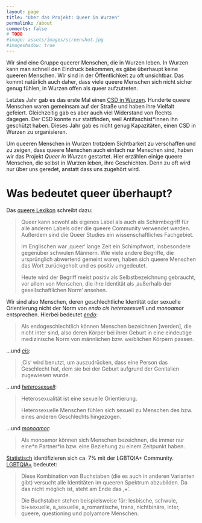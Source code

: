 ```yaml
---
layout: page
title: "Über das Projekt: Queer in Wurzen"
permalink: /about
comments: false
# TODO
#image: assets/images/screenshot.jpg
#imageshadow: true
---
```


Wir sind eine Gruppe queerer Menschen, die in Wurzen leben. In Wurzen kann man schnell den Eindruck bekommen, es gäbe überhaupt keine queeren Menschen. Wir sind in der Öffentlichkeit zu oft unsichtbar. Das kommt natürlich auch daher, dass viele queere Menschen sich nicht sicher genug fühlen, in Wurzen offen als queer aufzutreten.

Letztes Jahr gab es das erste Mal einen [CSD in Wurzen](https://www.instagram.com/csd_wurzen/). Hunderte queere Menschen waren gemeinsam auf der Straße und haben ihre Vielfalt gefeiert. Gleichzeitig gab es aber auch viel Widerstand von Rechts dagegen. Der CSD konnte nur stattfinden, weil Antifaschist\*innen ihn geschützt haben. Dieses Jahr gab es nicht genug Kapazitäten, einen CSD in Wurzen zu organisieren.

Um queeren Menschen in Wurzen trotzdem Sichtbarkeit zu verschaffen und zu zeigen, dass queere Menschen auch einfach nur Menschen sind, haben wir das Projekt *Queer in Wurzen* gestartet. Hier erzählen einige queere Menschen, die selbst in Wurzen leben, ihre Geschichten. Denn zu oft wird nur über uns geredet, anstatt dass uns zugehört wird.

# Was bedeutet queer überhaupt?

Das [queere Lexikon](https://queer-lexikon.net/2017/06/08/queer/) schreibt dazu:

> Queer kann sowohl als eigenes Label als auch als Schirmbegriff für alle anderen Labels oder die queere Community verwendet werden. Außerdem sind die Queer Studies ein wissenschaftliches Fachgebiet.
> 
> Im Englischen war ‚queer‘ lange Zeit ein Schimpfwort, insbesondere gegenüber schwulen Männern. Wie viele andere Begriffe, die ursprünglich abwertend gemeint waren, haben sich queere Menschen das Wort zurückgeholt und es positiv umgedeutet.
> 
> Heute wird der Begriff meist positiv als Selbstbezeichnung gebraucht, vor allem von Menschen, die ihre Identität als ‚außerhalb der gesellschaftlichen Norm‘ ansehen.

Wir sind also Menschen, deren geschlechtliche Identität oder sexuelle Orientierung nicht der Norm von *endo cis heterosexuell* und *monoamor* entsprechen. Hierbei bedeutet [*endo*](https://queer-lexikon.net/2017/06/15/dyadik/):

> Als endogeschlechtlich können Menschen bezeichnen [werden], die nicht inter sind, also deren Körper bei ihrer Geburt in eine eindeutige medizinische Norm von männlichen bzw. weiblichen Körpern passen.

...und [*cis*](https://queer-lexikon.net/2017/06/15/cis/):

> ‚Cis‘ wird benutzt, um auszudrücken, dass eine Person das Geschlecht hat, dem sie bei der Geburt aufgrund der Genitalien zugewiesen wurde.

...und [*heterosexuell*](https://queer-lexikon.net/2017/06/15/heterosexualitaet/):

> Heterosexualität ist eine sexuelle Orientierung.
> 
> Heterosexuelle Menschen fühlen sich sexuell zu Menschen des bzw. eines anderen Geschlechts hingezogen.

...und [*monoamor*](https://queer-lexikon.net/2017/06/08/monoamuroesitaet/):

> Als monoamor können sich Menschen bezeichnen, die immer nur eine\*n Partner\*in bzw. eine Beziehung zu einem Zeitpunkt haben.

[Statistisch](https://de.statista.com/themen/4641/lgbt/#topicOverview) identifizieren sich ca. 7% mit der LGBTQIA+ Community. [LGBTQIA+](https://queer-lexikon.net/2017/06/08/lsbatiqqp/) bedeutet:

> Diese Kombination von Buchstaben (die es auch in anderen Varianten gibt) versucht alle Identitäten im queeren Spektrum abzubilden. Da das nicht möglich ist, steht am Ende das ‚+‘.
> 
> Die Buchstaben stehen beispielsweise für: lesbische, schwule, bi+sexuelle, a_sexuelle, a_romantische, trans, nichtbinäre, inter, queere, questioning und polyamore Menschen.
